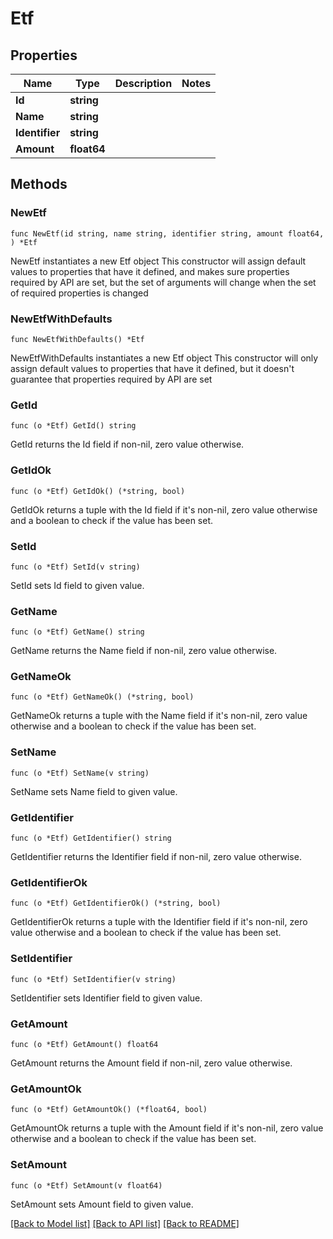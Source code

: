 # Etf

## Properties

Name | Type | Description | Notes
------------ | ------------- | ------------- | -------------
**Id** | **string** |  | 
**Name** | **string** |  | 
**Identifier** | **string** |  | 
**Amount** | **float64** |  | 

## Methods

### NewEtf

`func NewEtf(id string, name string, identifier string, amount float64, ) *Etf`

NewEtf instantiates a new Etf object
This constructor will assign default values to properties that have it defined,
and makes sure properties required by API are set, but the set of arguments
will change when the set of required properties is changed

### NewEtfWithDefaults

`func NewEtfWithDefaults() *Etf`

NewEtfWithDefaults instantiates a new Etf object
This constructor will only assign default values to properties that have it defined,
but it doesn't guarantee that properties required by API are set

### GetId

`func (o *Etf) GetId() string`

GetId returns the Id field if non-nil, zero value otherwise.

### GetIdOk

`func (o *Etf) GetIdOk() (*string, bool)`

GetIdOk returns a tuple with the Id field if it's non-nil, zero value otherwise
and a boolean to check if the value has been set.

### SetId

`func (o *Etf) SetId(v string)`

SetId sets Id field to given value.


### GetName

`func (o *Etf) GetName() string`

GetName returns the Name field if non-nil, zero value otherwise.

### GetNameOk

`func (o *Etf) GetNameOk() (*string, bool)`

GetNameOk returns a tuple with the Name field if it's non-nil, zero value otherwise
and a boolean to check if the value has been set.

### SetName

`func (o *Etf) SetName(v string)`

SetName sets Name field to given value.


### GetIdentifier

`func (o *Etf) GetIdentifier() string`

GetIdentifier returns the Identifier field if non-nil, zero value otherwise.

### GetIdentifierOk

`func (o *Etf) GetIdentifierOk() (*string, bool)`

GetIdentifierOk returns a tuple with the Identifier field if it's non-nil, zero value otherwise
and a boolean to check if the value has been set.

### SetIdentifier

`func (o *Etf) SetIdentifier(v string)`

SetIdentifier sets Identifier field to given value.


### GetAmount

`func (o *Etf) GetAmount() float64`

GetAmount returns the Amount field if non-nil, zero value otherwise.

### GetAmountOk

`func (o *Etf) GetAmountOk() (*float64, bool)`

GetAmountOk returns a tuple with the Amount field if it's non-nil, zero value otherwise
and a boolean to check if the value has been set.

### SetAmount

`func (o *Etf) SetAmount(v float64)`

SetAmount sets Amount field to given value.



[[Back to Model list]](../README.md#documentation-for-models) [[Back to API list]](../README.md#documentation-for-api-endpoints) [[Back to README]](../README.md)


